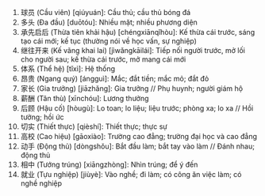 1. 球员 (Cầu viên) [qiúyuán]: Cầu thủ; cầu thủ bóng đá
2. 多头 (Đa đầu) [duōtóu]: Nhiều mặt; nhiều phương diện
3. 承先启后 (Thừa tiên khải hậu) [chéngxiānqǐhòu]: Kế thừa cái trước, sáng tạo cái mới; kế tục (thường nói về học vấn, sự nghiệp)
4. 继往开来 (Kế vãng khai lai) [jìwǎngkāilái]: Tiếp nối người trước, mở lối cho người sau; kế thừa cái trước, mở mang cái mới
5. 体系 (Thể hệ) [tǐxì]: Hệ thống
6. 昂贵 (Ngang quý) [ángguì]: Mắc; đắt tiền; mắc mỏ; đắt đỏ
7. 家长 (Gia trưởng) [jiāzhǎng]: Gia trưởng // Phụ huynh; người giám hộ
8. 薪酬 (Tân thù) [xīnchóu]: Lương thưởng
9. 后顾 (Hậu cố) [hòugù]: Lo toan; lo liệu; liệu trước; phòng xa; lo xa // Hồi tưởng; hồi ức
10. 切实 (Thiết thực) [qièshí]: Thiết thực; thực sự
11. 高校 (Cao hiệu) [gāoxiào]: Trường cao đẳng; trường đại học và cao đẳng
12. 动手 (Động thủ) [dòngshǒu]: Bắt đầu làm; bắt tay vào làm // Đánh nhau; động thủ
13. 相中 (Tướng trúng) [xiāngzhòng]: Nhìn trúng; để ý đến
14. 就业 (Tựu nghiệp) [jiùyè]: Vào nghề; đi làm; có công ăn việc làm; có nghề nghiệp